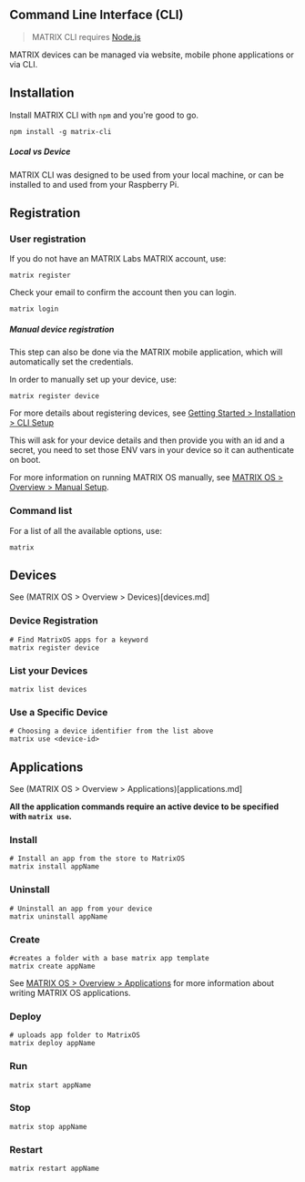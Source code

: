 ## Command Line Interface (CLI)

> MATRIX CLI requires [Node.js](https://nodejs.org/en/)

MATRIX devices can be managed via website, mobile phone applications or via CLI.

## Installation
Install MATRIX CLI with `npm` and you're good to go.

```
npm install -g matrix-cli
```

##### Local vs Device
MATRIX CLI was designed to be used from your local machine, or can be installed to and used from your Raspberry Pi.

## Registration

### User registration
If you do not have an MATRIX Labs MATRIX account, use:
```
matrix register
```
Check your email to confirm the account then you can login.

```
matrix login
```

##### Manual device registration
This step can also be done via the MATRIX mobile application, which will automatically set the credentials.

In order to manually set up your device, use:
```
matrix register device
```

For more details about registering devices, see [Getting Started > Installation > CLI Setup](../getting-started/installation.md#cli-setup)

This will ask for your device details and then provide you with an id and a secret, you need to set those ENV vars in your device so it can authenticate on boot. 

For more information on running MATRIX OS manually, see [MATRIX OS > Overview > Manual Setup](manual-setup.md).

### Command list
For a list of all the available options, use:
```
matrix
```

## Devices
See (MATRIX OS > Overview > Devices)[devices.md]

### Device Registration
```
# Find MatrixOS apps for a keyword
matrix register device
```

### List your Devices
```
matrix list devices
```

### Use a Specific Device
```
# Choosing a device identifier from the list above
matrix use <device-id>
```

## Applications
See (MATRIX OS > Overview > Applications)[applications.md]

**All the application commands require an active device to be specified with `matrix use`.**

### Install

```
# Install an app from the store to MatrixOS
matrix install appName
```

### Uninstall
```
# Uninstall an app from your device
matrix uninstall appName
```

### Create
```
#creates a folder with a base matrix app template
matrix create appName
```
See [MATRIX OS > Overview > Applications](applications.md) for more information about writing MATRIX OS applications.

### Deploy
```
# uploads app folder to MatrixOS
matrix deploy appName
```
### Run
```
matrix start appName
```

### Stop
```
matrix stop appName
```

### Restart
```
matrix restart appName
```
